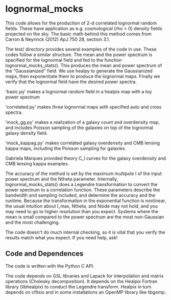 # lognormal_mocks

This code allows for the production of 2-d correlated lognormal random fields.  These have application as e.g. cosmological (rho > 0) density fields projected on the sky.  The basic math behind this method comes from Carron & Neyrinck (2012) ApJ 750 28, section 3.1.

The test/ directory provides several examples of the code in use.  These codes follow a similar structure.  The mean and the power spectrum is specified for the lognormal field and fed to the function lognormal_mocks_stats().  This produces the mean and power spectrum of the "Gaussianized" field.  We use healpy to generate the Gaussianized maps, then exponentiate them to produce the lognormal maps.  Finally we verify that the lognormal field have the desired power spectra.

'basic.py' makes a lognormal random field in a healpix map with a toy power spectrum

'correlated.py' makes three lognormal maps with specified auto and cross spectra.

'mock_gg.py' makes a realization of a galaxy count and overdensity map, and includes Poisson sampling of the galaxies on top of the lognormal galaxy density field.

'mock_kappag.py' makes correlated galaxy overdensity and CMB lensing kappa maps, including the Poisson sampling for galaxies.

Gabriela Marques provided theory C_l curves for the galaxy overdensity and CMB lensing kappa examples.

The accuracy of the method is set by the maximum multipole l of the input power spectrum and the Ntheta parameter.  Internally, lognormal_mocks_stats() does a Legendre transformation to convert the power spectrum to a correlation function.  These parameters describe the bandwidth and sampling included, and determine the accuracy and the runtime.  Because the transformation in the exponential function is nonlinear, the usual intuition about l_max, Ntheta, and Nside may not hold, and you may need to go to higher resolution than you expect.  Systems where the mean is small compared to the power spectrum are the most non-Gaussian and the most challenging.

The code doesn't do much internal checking, so it is vital that you verify the results match what you expect.  If you need help, ask!

## Code and Dependences
The code is written with the Python C API.

The code depends on GSL libraries and Lapack for interpolation and matrix operations (Cholesky decomposition).  It depends on the Healpix Fortran library (libhealpix) to  conduct the Legendre transform.  Healpix in turn depends on cfitsio and in some installations an OpenMP library like libgomp.
